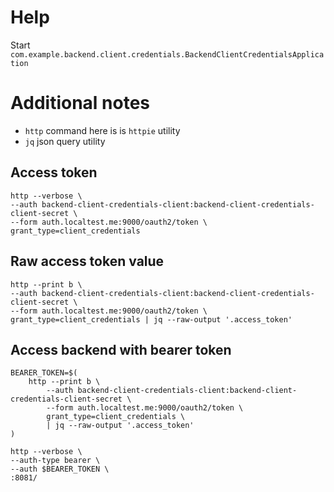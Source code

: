 # Help

Start `com.example.backend.client.credentials.BackendClientCredentialsApplication`

# Additional notes

* `http` command here is is `httpie` utility
* `jq` json query utility

## Access token

```
http --verbose \
--auth backend-client-credentials-client:backend-client-credentials-client-secret \
--form auth.localtest.me:9000/oauth2/token \
grant_type=client_credentials
```

## Raw access token value

```
http --print b \
--auth backend-client-credentials-client:backend-client-credentials-client-secret \
--form auth.localtest.me:9000/oauth2/token \
grant_type=client_credentials | jq --raw-output '.access_token'
```

## Access backend with bearer token

```
BEARER_TOKEN=$(
    http --print b \
        --auth backend-client-credentials-client:backend-client-credentials-client-secret \
        --form auth.localtest.me:9000/oauth2/token \
        grant_type=client_credentials \
        | jq --raw-output '.access_token'
)

http --verbose \
--auth-type bearer \
--auth $BEARER_TOKEN \
:8081/
```
